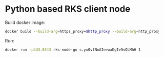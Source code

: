 # Python based RKS client node

Build docker image:
```bash
docker build --build-arg=https_proxy=$http_proxy --build-arg=http_proxy=$http_proxy --build-arg=HTTP_PROXY=$http_proxy --build-arg=HTTPS_PROXY=$http_proxy -t rks-node-go .
```

Run:
```bash
docker run -p443:8443 rks-node-go s.yx0vlNoAIeewaKgIv5vQLMh6 1
```
